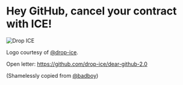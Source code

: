 # Hey GitHub, cancel your contract with ICE!

![Drop ICE](https://avatars2.githubusercontent.com/u/58058809?s=460&u=98d5957de9ace30ae6db75da31767eabdf9f3f6a&v=4)

Logo courtesy of [@drop-ice](https://github.com/drop-ice/).

Open letter: https://github.com/drop-ice/dear-github-2.0

(Shamelessly copied from [@badboy](https://github.com/badboy/badboy/blob/main/README.md))
